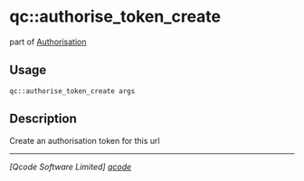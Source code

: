 qc::authorise_token_create
==========================

part of [Authorisation](../auth.md)

Usage
-----
`qc::authorise_token_create args`

Description
-----------
Create an authorisation token for this url

----------------------------------
*[Qcode Software Limited] [qcode]*

[qcode]: http://www.qcode.co.uk "Qcode Software"